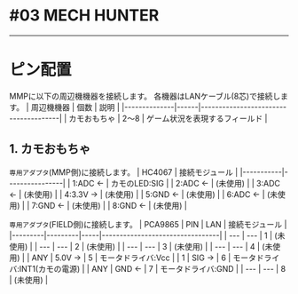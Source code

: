 # #03 MECH HUNTER
----
# ピン配置
MMPに以下の周辺機機器を接続します。
各機器はLANケーブル(8芯)で接続します。
| 周辺機機器   | 個数 | 説明                                 |
|--------------|------|--------------------------------------|
| カモおもちゃ | 2～8 | ゲーム状況を表現するフィールド       |

## 1. カモおもちゃ
`専用アダプタ`(MMP側)に接続します。
| HC4067    | 接続モジュール |
|-----------|----------------|
| 1:ADC  ← | カモのLED:SIG  |
| 2:ADC  ← | (未使用)       |
| 3:ADC  ← | (未使用)       |
| 4:3.3V → | (未使用)       |
| 5:GND  ← | (未使用)       |
| 6:ADC  ← | (未使用)       |
| 7:GND  ← | (未使用)       |
| 8:GND  ← | (未使用)       |

`専用アダプタ`(FIELD側)に接続します。
| PCA9865 | PIN     | LAN | 接続モジュール                  |
|---------|---------|-----|---------------------------------|
| ---     | ---     |  1  | (未使用)                        |
| ---     | ---     |  2  | (未使用)                        |
| ---     | ---     |  3  | (未使用)                        |
| ---     | ---     |  4  | (未使用)                        |
| ANY     | 5.0V → |  5  | モータドライバ:Vcc              |
| 1       | SIG  → |  6  | モータドライバ:INT1(カモの電源) |
| ANY     | GND  ← |  7  | モータドライバ:GND              |
| ---     | ---     |  8  | (未使用)                        |